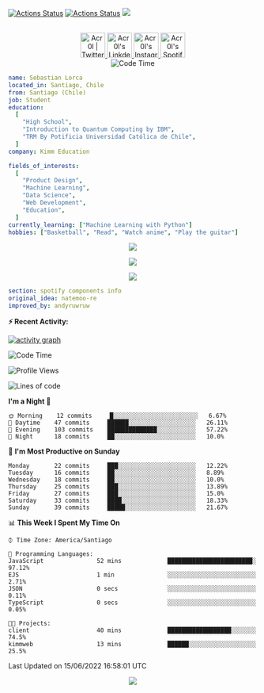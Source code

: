 [![Actions Status](https://github.com/acr0l/acr0l/workflows/wakatime-stats/badge.svg)](https://github.com/acr0l/acr0l/actions)
[![Actions Status](https://github.com/acr0l/acr0l/workflows/update-gh-activity/badge.svg)](https://github.com/acr0l/acr0l/actions)
![](https://visitor-badge.glitch.me/badge?page_id=acr0l.acr0l)

<p align="center">
<br/>
<a href="https://twitter.com/acr0l9">
  <img alt="Acr0l | Twitter" width="50px" src="https://user-images.githubusercontent.com/43545812/144034996-602b144a-16e1-41cc-99e7-c6040b20dcaf.png"/>
</a>
<a href="https://www.linkedin.com/in/seba-lorca-g">
  <img alt="Acr0l's LinkdeIN" width="50px" src="https://user-images.githubusercontent.com/43545812/144035037-0f415fc7-9f96-4517-a370-ccc6e78a714b.png" />
</a>
<a href="https://www.instagram.com/5eb4_lg">
  <img alt="Acr0l's Instagram" width="50px" src="https://user-images.githubusercontent.com/43545812/144035088-0dfb165f-8fe0-4d13-896c-876c29d2b128.png" />
</a>
<a href="https://open.spotify.com/user/acroltime?si=8e3de699b0cb4cbb">
  <img alt="Acr0l's Spotify" width="50px" src="https://user-images.githubusercontent.com/43545812/144035120-1ad5169b-91c7-4078-bef9-6a82c733f373.png" />
</a>
<br>
<img alt="Code Time" src="https://wakatime.com/badge/github/Acr0l/sebastian-lorca-client.svg" />
</p>

```yaml
name: Sebastian Lorca
located_in: Santiago, Chile
from: Santiago (Chile)
job: Student
education:
  [
    "High School",
    "Introduction to Quantum Computing by IBM",
    "TRM By Potificia Universidad Católica de Chile",
  ]
company: Kimm Education

fields_of_interests:
  [
    "Product Design",
    "Machine Learning",
    "Data Science",
    "Web Development",
    "Education",
  ]
currently_learning: ["Machine Learning with Python"]
hobbies: ["Basketball", "Read", "Watch anime", "Play the guitar"]
```

<p align="center">
  <img alig src="https://github-profile-trophy.vercel.app/?username=acr0l&column=6&rank=SSS,SS,S,AAA,AA,A,B,C" />
</p>

<p align="center">
  <a href="https://spotify-github-profile.vercel.app/api/view?uid=11147618695&redirect=true">
    <img src="https://spotify-github-profile.vercel.app/api/view?uid=11147618695&cover_image=true&theme=default&bar_color=e3e3e3&bar_color_cover=true">
  </a>
</p>

<p align="center">
  <img src="https://acr0l.vercel.app/api/top-played">
</p>

```yaml
section: spotify components info
original_idea: natemoo-re
improved_by: andyruwruw
```

**:zap: Recent Activity:**

<!--START_SECTION:activity-->

<!--END_SECTION:activity-->

[![activity graph](https://activity-graph.herokuapp.com/graph?username=acr0l&custom_title=Seba's%20activity%20graph&theme=github-light&hide_border=true)](https://github.com/ashutosh00710/github-readme-activity-graph)

<!--START_SECTION:waka-->
![Code Time](http://img.shields.io/badge/Code%20Time-0%20secs-blue)

![Profile Views](http://img.shields.io/badge/Profile%20Views-6-blue)

![Lines of code](https://img.shields.io/badge/From%20Hello%20World%20I%27ve%20Written-159%20Thousand%20lines%20of%20code-blue)

**I'm a Night 🦉** 

```text
🌞 Morning    12 commits     █░░░░░░░░░░░░░░░░░░░░░░░░   6.67% 
🌆 Daytime    47 commits     ██████░░░░░░░░░░░░░░░░░░░   26.11% 
🌃 Evening    103 commits    ██████████████░░░░░░░░░░░   57.22% 
🌙 Night      18 commits     ██░░░░░░░░░░░░░░░░░░░░░░░   10.0%

```
📅 **I'm Most Productive on Sunday** 

```text
Monday       22 commits     ███░░░░░░░░░░░░░░░░░░░░░░   12.22% 
Tuesday      16 commits     ██░░░░░░░░░░░░░░░░░░░░░░░   8.89% 
Wednesday    18 commits     ██░░░░░░░░░░░░░░░░░░░░░░░   10.0% 
Thursday     25 commits     ███░░░░░░░░░░░░░░░░░░░░░░   13.89% 
Friday       27 commits     ███░░░░░░░░░░░░░░░░░░░░░░   15.0% 
Saturday     33 commits     ████░░░░░░░░░░░░░░░░░░░░░   18.33% 
Sunday       39 commits     █████░░░░░░░░░░░░░░░░░░░░   21.67%

```


📊 **This Week I Spent My Time On** 

```text
⌚︎ Time Zone: America/Santiago

💬 Programming Languages: 
JavaScript               52 mins             ████████████████████████░   97.12% 
EJS                      1 min               ░░░░░░░░░░░░░░░░░░░░░░░░░   2.71% 
JSON                     0 secs              ░░░░░░░░░░░░░░░░░░░░░░░░░   0.11% 
TypeScript               0 secs              ░░░░░░░░░░░░░░░░░░░░░░░░░   0.05%

🐱‍💻 Projects: 
client                   40 mins             ██████████████████░░░░░░░   74.5% 
kimmweb                  13 mins             ██████░░░░░░░░░░░░░░░░░░░   25.5%

```


 Last Updated on 15/06/2022 16:58:01 UTC
<!--END_SECTION:waka-->

<p align="center">
  <img src="https://capsule-render.vercel.app/api?type=waving&color=gradient&height=60&section=footer"/>
</p>
